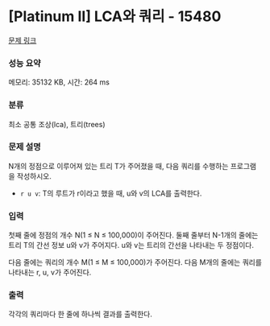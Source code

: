 # [Platinum II] LCA와 쿼리 - 15480 

[문제 링크](https://www.acmicpc.net/problem/15480) 

### 성능 요약

메모리: 35132 KB, 시간: 264 ms

### 분류

최소 공통 조상(lca), 트리(trees)

### 문제 설명

<p>N개의 정점으로 이루어져 있는 트리 T가 주어졌을 때, 다음 쿼리를 수행하는 프로그램을 작성하시오. </p>

<ul>
	<li><code>r u v</code>: T의 루트가 r이라고 했을 때, u와 v의 LCA를 출력한다.</li>
</ul>

### 입력 

 <p>첫째 줄에 정점의 개수 N(1 ≤ N ≤ 100,000)이 주어진다. 둘째 줄부터 N-1개의 줄에는 트리 T의 간선 정보 u와 v가 주어지다. u와 v는 트리의 간선을 나타내는 두 정점이다.</p>

<p>다음 줄에는 쿼리의 개수 M(1 ≤ M ≤ 100,000)가 주어진다. 다음 M개의 줄에는 쿼리를 나타내는 r, u, v가 주어진다.</p>

### 출력 

 <p>각각의 쿼리마다 한 줄에 하나씩 결과를 출력한다.</p>

